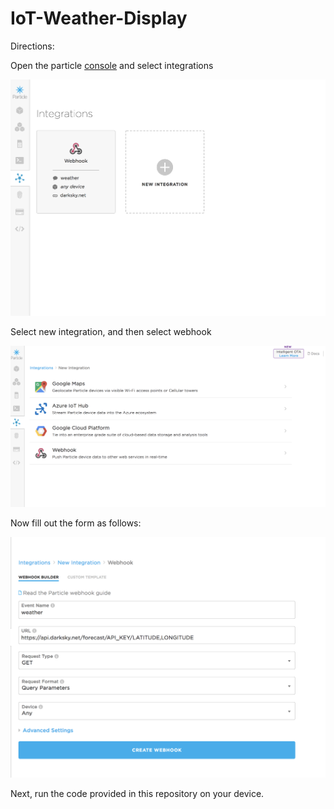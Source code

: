 # IoT-Weather-Display

Directions:

Open the particle [console](https://console.particle.io/) and select integrations

![integration](integrations.png?raw=true "Integration")

Select new integration, and then select webhook

![webhook](webhook.png?raw=true "Webhook")

Now fill out the form as follows:

![form](form.png?raw=true "Form")

Next, run the code provided in this repository on your device.


